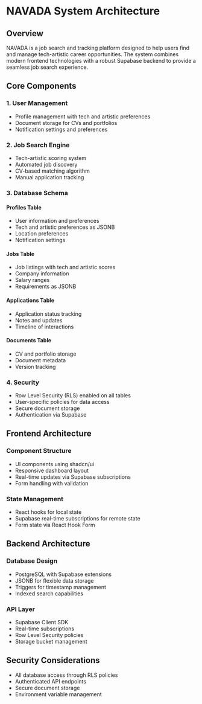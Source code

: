 # NAVADA System Architecture

## Overview
NAVADA is a job search and tracking platform designed to help users find and manage tech-artistic career opportunities. The system combines modern frontend technologies with a robust Supabase backend to provide a seamless job search experience.

## Core Components

### 1. User Management
- Profile management with tech and artistic preferences
- Document storage for CVs and portfolios
- Notification settings and preferences

### 2. Job Search Engine
- Tech-artistic scoring system
- Automated job discovery
- CV-based matching algorithm
- Manual application tracking

### 3. Database Schema

#### Profiles Table
- User information and preferences
- Tech and artistic preferences as JSONB
- Location preferences
- Notification settings

#### Jobs Table
- Job listings with tech and artistic scores
- Company information
- Salary ranges
- Requirements as JSONB

#### Applications Table
- Application status tracking
- Notes and updates
- Timeline of interactions

#### Documents Table
- CV and portfolio storage
- Document metadata
- Version tracking

### 4. Security
- Row Level Security (RLS) enabled on all tables
- User-specific policies for data access
- Secure document storage
- Authentication via Supabase

## Frontend Architecture

### Component Structure
- UI components using shadcn/ui
- Responsive dashboard layout
- Real-time updates via Supabase subscriptions
- Form handling with validation

### State Management
- React hooks for local state
- Supabase real-time subscriptions for remote state
- Form state via React Hook Form

## Backend Architecture

### Database Design
- PostgreSQL with Supabase extensions
- JSONB for flexible data storage
- Triggers for timestamp management
- Indexed search capabilities

### API Layer
- Supabase Client SDK
- Real-time subscriptions
- Row Level Security policies
- Storage bucket management

## Security Considerations
- All database access through RLS policies
- Authenticated API endpoints
- Secure document storage
- Environment variable management
